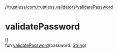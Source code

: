 //[trustless](../../index.md)/[com.trustless.validators](index.md)/[validatePassword](validate-password.md)

# validatePassword

[]\
fun [validatePassword](validate-password.md)(password: [String](https://kotlinlang.org/api/latest/jvm/stdlib/kotlin/-string/index.html))
